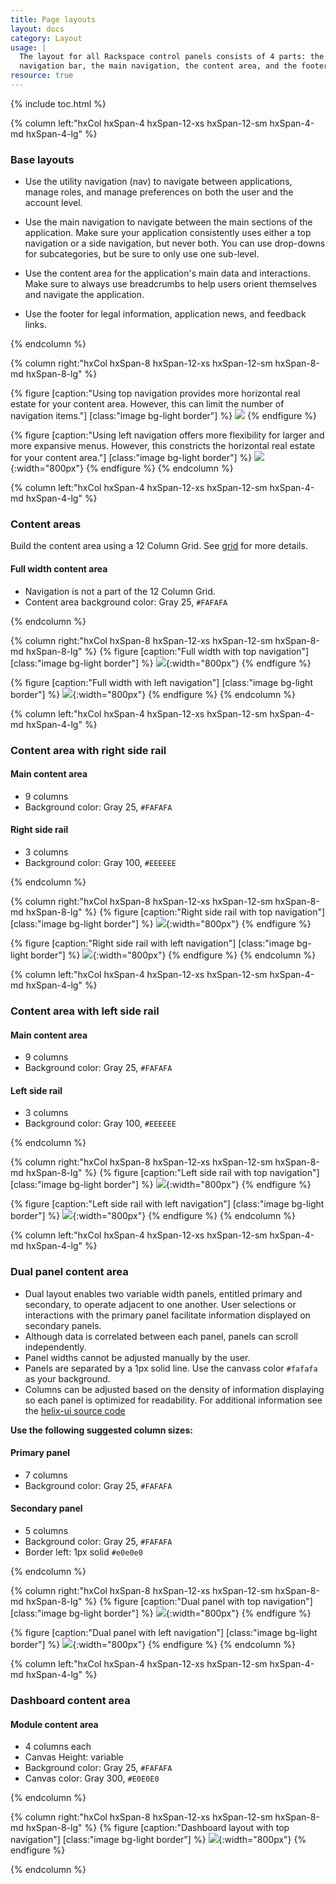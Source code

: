 ```yaml
---
title: Page layouts
layout: docs
category: Layout
usage: |
  The layout for all Rackspace control panels consists of 4 parts: the account
  navigation bar, the main navigation, the content area, and the footer.
resource: true
---
```


{% include toc.html %}

<section class="static-section"  markdown="1">
<div class="hxRow"  markdown="1">
{% column left:"hxCol hxSpan-4 hxSpan-12-xs hxSpan-12-sm hxSpan-4-md hxSpan-4-lg" %}

### Base layouts
- Use the utility navigation (nav) to navigate between applications, manage roles, and manage preferences on both the user and the account level.

- Use the main navigation to navigate between the main sections of the
  application. Make sure your application consistently
  uses either a top navigation or a side navigation, but never both. You can
  use drop-downs for subcategories, but be sure to only use one sub-level.

- Use the content area for the application's main data and interactions. Make sure to always use breadcrumbs to help users orient themselves and navigate the application.

- Use the footer for legal information, application news, and feedback links.

{% endcolumn %}

{% column right:"hxCol hxSpan-8 hxSpan-12-xs hxSpan-12-sm hxSpan-8-md hxSpan-8-lg" %}

{% figure [caption:"Using top navigation provides more horizontal real estate for
your content area. However, this can limit the number of navigation items."] [class:"image bg-light border"] %}
![]({{site.url}}/assets/images/layout/page-layouts/layout-navigation-top.png)
{% endfigure %}

{% figure [caption:"Using left navigation offers more flexibility for larger and
more expansive menus. However, this constricts the horizontal real estate for your
content area."] [class:"image bg-light border"] %}
![]({{site.url}}/assets/images/layout/page-layouts/layout-navigation-side.png){:width="800px"}
{% endfigure %}
{% endcolumn %}
</div>
</section>

<section class="static-section"  markdown="1">
<div class="hxRow"  markdown="1">
{% column left:"hxCol hxSpan-4 hxSpan-12-xs hxSpan-12-sm hxSpan-4-md hxSpan-4-lg" %}

### Content areas

Build the content area using a 12 Column Grid. See [grid](/layout/grid) for more details.

#### Full width content area
- Navigation is not a part of the 12 Column Grid.
- Content area background color: Gray 25, `#FAFAFA`

{% endcolumn %}

{% column right:"hxCol hxSpan-8 hxSpan-12-xs hxSpan-12-sm hxSpan-8-md hxSpan-8-lg" %}
{% figure [caption:"Full width with top navigation"] [class:"image bg-light border"] %}
![]({{site.url}}/assets/images/layout/page-layouts/layout-content-full-top-nav.png){:width="800px"}
{% endfigure %}

{% figure [caption:"Full width with left navigation"] [class:"image bg-light border"] %}
![]({{site.url}}/assets/images/layout/page-layouts/layout-content-full-side-nav.png){:width="800px"}
{% endfigure %}
{% endcolumn %}
</div>
</section>

<section class="static-section"  markdown="1">
<div class="hxRow"  markdown="1">
{% column left:"hxCol hxSpan-4 hxSpan-12-xs hxSpan-12-sm hxSpan-4-md hxSpan-4-lg" %}

### Content area with right side rail

#### Main content area

- 9 columns
- Background color: Gray 25, `#FAFAFA`

#### Right side rail

- 3 columns
- Background color: Gray 100, `#EEEEEE`

{% endcolumn %}

{% column right:"hxCol hxSpan-8 hxSpan-12-xs hxSpan-12-sm hxSpan-8-md hxSpan-8-lg" %}
{% figure [caption:"Right side rail with top navigation"] [class:"image bg-light border"] %}
![]({{site.url}}/assets/images/layout/page-layouts/layout-right-side-rail-top-nav.png){:width="800px"}
{% endfigure %}

{% figure [caption:"Right side rail with left navigation"] [class:"image bg-light border"] %}
![]({{site.url}}/assets/images/layout/page-layouts/layout-right-side-rail-side-nav.png){:width="800px"}
{% endfigure %}
{% endcolumn %}
</div>
</section>

<section class="static-section"  markdown="1">
<div class="hxRow"  markdown="1">
{% column left:"hxCol hxSpan-4 hxSpan-12-xs hxSpan-12-sm hxSpan-4-md hxSpan-4-lg" %}

### Content area with left side rail

#### Main content area

- 9 columns
- Background color: Gray 25, `#FAFAFA`

#### Left side rail
- 3 columns
- Background color: Gray 100, `#EEEEEE`

{% endcolumn %}

{% column right:"hxCol hxSpan-8 hxSpan-12-xs hxSpan-12-sm hxSpan-8-md hxSpan-8-lg" %}
{% figure [caption:"Left side rail with top navigation"] [class:"image bg-light border"] %}
![]({{site.url}}/assets/images/layout/page-layouts/layout-left-side-rail-top-nav.png){:width="800px"}
{% endfigure %}

{% figure [caption:"Left side rail with left navigation"] [class:"image bg-light border"] %}
![]({{site.url}}/assets/images/layout/page-layouts/layout-left-side-rail-side-nav.png){:width="800px"}
{% endfigure %}
{% endcolumn %}
</div>
</section>

<section class="static-section"  markdown="1">
<div class="hxRow"  markdown="1">
{% column left:"hxCol hxSpan-4 hxSpan-12-xs hxSpan-12-sm hxSpan-4-md hxSpan-4-lg" %}

### Dual panel content area

- Dual layout enables two variable width panels, entitled primary and secondary, to operate adjacent to one another. User selections or interactions with the primary panel facilitate information displayed on secondary panels.
- Although data is correlated between each panel, panels can scroll independently.
- Panel widths cannot be adjusted manually by the user.
- Panels are separated by a 1px solid line. Use the canvass color `#fafafa` as your background.
- Columns can be adjusted based on the density of information displaying so each panel is optimized for readability. For additional information see the [helix-ui source code](https://rackerlabs.github.io/helix-ui/components/layouts/horizontal-layout-template.html)

**Use the following suggested column sizes:**

#### Primary panel

- 7 columns
- Background color: Gray 25, `#FAFAFA`

#### Secondary panel
- 5 columns
- Background color: Gray 25, `#FAFAFA`
- Border left: 1px solid `#e0e0e0`

{% endcolumn %}

{% column right:"hxCol hxSpan-8 hxSpan-12-xs hxSpan-12-sm hxSpan-8-md hxSpan-8-lg" %}
{% figure [caption:"Dual panel with top navigation"] [class:"image bg-light border"] %}
![]({{site.url}}/assets/images/layout/page-layouts/dual-panel-topnav.png){:width="800px"}
{% endfigure %}

{% figure [caption:"Dual panel with left navigation"] [class:"image bg-light border"] %}
![]({{site.url}}/assets/images/layout/page-layouts/dual-panel-sidenav.png){:width="800px"}
{% endfigure %}
{% endcolumn %}
</div>
</section>


<section class="static-section"  markdown="1">


<div class="hxRow"  markdown="1">
{% column left:"hxCol hxSpan-4 hxSpan-12-xs hxSpan-12-sm hxSpan-4-md hxSpan-4-lg" %}

### Dashboard content area

#### Module content area
- 4 columns each
- Canvas Height: variable
- Background color: Gray 25, `#FAFAFA`
- Canvas color: Gray 300, `#E0E0E0`

{% endcolumn %}

{% column right:"hxCol hxSpan-8 hxSpan-12-xs hxSpan-12-sm hxSpan-8-md hxSpan-8-lg" %}
{% figure [caption:"Dashboard layout with top navigation"] [class:"image bg-light border"] %}
![]({{site.url}}/assets/images/layout/page-layouts/layout-dashboard-top-nav.png){:width="800px"}
{% endfigure %}
<!--
{% figure [caption:"Dashboard layout with side navigation"] [class:"image bg-light border"] %}
![]({{site.cdn_url}}/img/layout/layout-dashboard-side.png)
{% endfigure %}
-->
{% endcolumn %}
</div>
</section>
